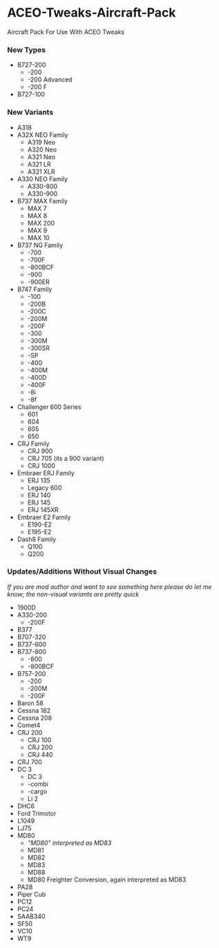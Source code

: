 # ACEO-Tweaks-Aircraft-Pack
Aircraft Pack For Use With ACEO Tweaks


### New Types

* B727-200
    * -200
    * -200 Advanced
    * -200 F
* B727-100

### New Variants

* A318
* A32X NEO Family
    * A319 Neo
    * A320 Neo
    * A321 Neo
    * A321 LR
    * A321 XLR
* A330 NEO Family
    * A330-800
    * A330-900
* B737 MAX Family
    * MAX 7    
    * MAX 8
    * MAX 200
    * MAX 9
    * MAX 10
* B737 NG Family
    * -700    
    * -700F
    * -800BCF
    * -900
    * -900ER
* B747 Family
    * -100
    * -200B
    * -200C
    * -200M
    * -200F
    * -300
    * -300M
    * -300SR
    * -SP
    * -400
    * -400M
    * -400D
    * -400F
    * -8i
    * -8f
* Challenger 600 Series
    * 601
    * 604
    * 605 
    * 650
* CRJ Family
    * CRJ 900
    * CRJ 705 (its a 900 variant)
    * CRJ 1000
* Embraer ERJ Family
    * ERJ 135
    * Legacy 600
    * ERJ 140
    * ERJ 145
    * ERJ 145XR
* Embraer E2 Family
    * E190-E2 
    * E195-E2
* Dash8 Family
    * Q100
    * Q200

### Updates/Additions Without Visual Changes

*If you are mod author and want to see something here please do let me know; the non-visual variants are pretty quick*

* 1900D
* A330-200
    * -200F
* B377
* B707-320
* B737-600
* B737-800
    * -800
    * -800BCF
* B757-200
    * -200
    * -200M
    * -200F
* Baron 58
* Cessna 182
* Cessna 208
* Comet4
* CRJ 200
    * CRJ 100
    * CRJ 200
    * CRJ 440
* CRJ 700
* DC 3
    * DC 3
    * -combi
    * -cargo
    * Li 2
* DHC6
* Ford Trimotor
* L1049
* LJ75
* MD80
     * *"MD80" interpreted as MD83*
     * MD81
     * MD82
     * MD83
     * MD88
     * MD80 Freighter Conversion, again interpreted as MD83
* PA28
* Piper Cub
* PC12
* PC24
* SAAB340
* SF50
* VC10
* WT9
